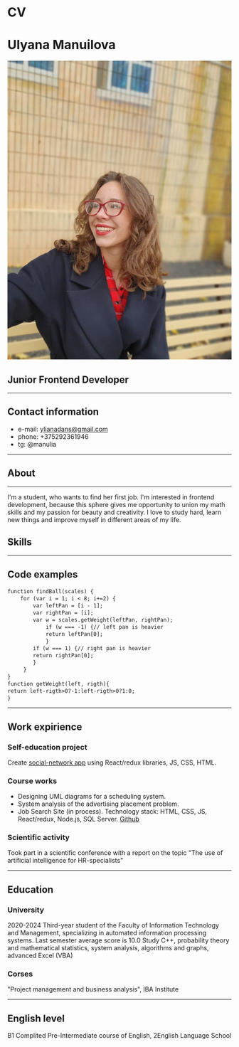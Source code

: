 # CV

# Ulyana Manuilova

![me](/img.jpg)

## Junior Frontend Developer

***

## Contact information

- e-mail: ylianadans@gmail.com
- phone: +375292361946
- tg: @manulia

***

## About

***

I'm a student, who wants to find her first job. I'm interested in frontend development, because this sphere gives me opportunity to union my math skills and my passion for beauty and creativity. I love to study hard, learn new things and improve myself in different areas of my life.

## Skills

***


## Code examples

    function findBall(scales) {
        for (var i = 1; i < 8; i+=2) {
            var leftPan = [i - 1];
            var rightPan = [i];
            var w = scales.getWeight(leftPan, rightPan);
                if (w === -1) {// left pan is heavier
                return leftPan[0];
                }
            if (w === 1) {// right pan is heavier
            return rightPan[0];
            }
         }  
    }
    function getWeight(left, rigth){
    return left-rigth>0?-1:left-rigth>0?1:0;
    }

***

## Work expirience

### Self-education project

Create [social-network app](https://github.com/manulya/my-social-network) using React/redux libraries, JS, CSS, HTML.

### Course works

* Designing UML diagrams for a scheduling system.
* System analysis of the advertising placement problem.
* Job Search Site (in process). Technology stack: HTML, CSS, JS, React/redux, Node.js, SQL Server. [Github](https://github.com/manulya/jobushky)

### Scientific activity

Took part in a scientific conference with a report on the topic "The use of artificial intelligence for HR-specialists"

***
  
## Education

### University

2020-2024
Third-year student of the Faculty of Information Technology and Management, specializing in automated information processing systems. Last semester average score is 10.0
Study C++, probability theory and mathematical statistics, system analysis, algorithms and graphs, advanced Excel (VBA)

### Corses

"Project management and business analysis", IBA Institute

***

## English level

B1
Complited Pre-Intermediate course of English, 2English Language School